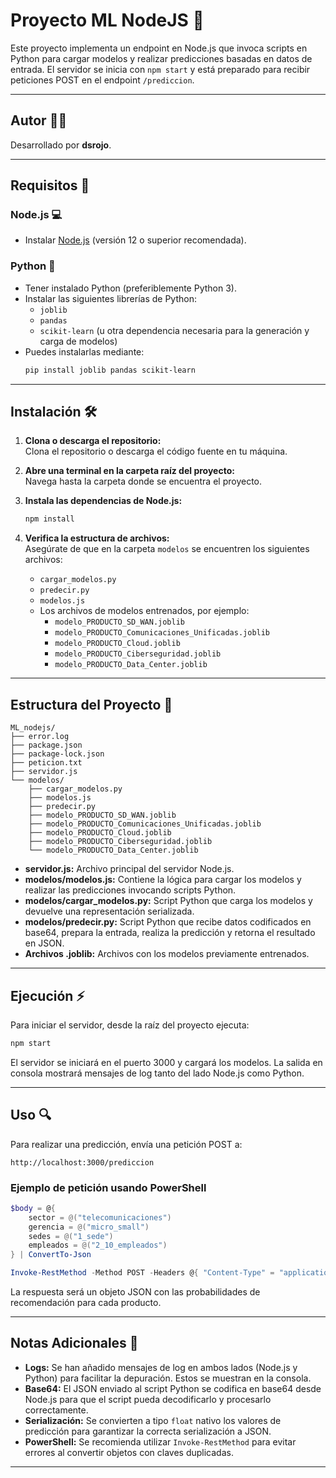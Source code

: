 # Proyecto ML NodeJS 🚀

Este proyecto implementa un endpoint en Node.js que invoca scripts en Python para cargar modelos y realizar predicciones basadas en datos de entrada. El servidor se inicia con `npm start` y está preparado para recibir peticiones POST en el endpoint `/prediccion`.

---

## Autor 🧑‍💻

Desarrollado por **dsrojo**.

---

## Requisitos 🔧

### Node.js 💻
- Instalar [Node.js](https://nodejs.org/) (versión 12 o superior recomendada).

### Python 🐍
- Tener instalado Python (preferiblemente Python 3).
- Instalar las siguientes librerías de Python:
  - `joblib`
  - `pandas`
  - `scikit-learn` (u otra dependencia necesaria para la generación y carga de modelos)
- Puedes instalarlas mediante:
  ```bash
  pip install joblib pandas scikit-learn
  ```

---

## Instalación 🛠️

1. **Clona o descarga el repositorio:**  
   Clona el repositorio o descarga el código fuente en tu máquina.

2. **Abre una terminal en la carpeta raíz del proyecto:**  
   Navega hasta la carpeta donde se encuentra el proyecto.

3. **Instala las dependencias de Node.js:**  
   ```bash
   npm install
   ```

4. **Verifica la estructura de archivos:**  
   Asegúrate de que en la carpeta `modelos` se encuentren los siguientes archivos:
   - `cargar_modelos.py`
   - `predecir.py`
   - `modelos.js`
   - Los archivos de modelos entrenados, por ejemplo:
     - `modelo_PRODUCTO_SD_WAN.joblib`
     - `modelo_PRODUCTO_Comunicaciones_Unificadas.joblib`
     - `modelo_PRODUCTO_Cloud.joblib`
     - `modelo_PRODUCTO_Ciberseguridad.joblib`
     - `modelo_PRODUCTO_Data_Center.joblib`

---

## Estructura del Proyecto 📁

```
ML_nodejs/
├── error.log
├── package.json
├── package-lock.json
├── peticion.txt
├── servidor.js
└── modelos/
    ├── cargar_modelos.py
    ├── modelos.js
    ├── predecir.py
    ├── modelo_PRODUCTO_SD_WAN.joblib
    ├── modelo_PRODUCTO_Comunicaciones_Unificadas.joblib
    ├── modelo_PRODUCTO_Cloud.joblib
    ├── modelo_PRODUCTO_Ciberseguridad.joblib
    └── modelo_PRODUCTO_Data_Center.joblib
```

- **servidor.js:** Archivo principal del servidor Node.js.  
- **modelos/modelos.js:** Contiene la lógica para cargar los modelos y realizar las predicciones invocando scripts Python.  
- **modelos/cargar_modelos.py:** Script Python que carga los modelos y devuelve una representación serializada.  
- **modelos/predecir.py:** Script Python que recibe datos codificados en base64, prepara la entrada, realiza la predicción y retorna el resultado en JSON.  
- **Archivos .joblib:** Archivos con los modelos previamente entrenados.

---

## Ejecución ⚡

Para iniciar el servidor, desde la raíz del proyecto ejecuta:
```bash
npm start
```

El servidor se iniciará en el puerto 3000 y cargará los modelos. La salida en consola mostrará mensajes de log tanto del lado Node.js como Python.

---

## Uso 🔍

Para realizar una predicción, envía una petición POST a:
```
http://localhost:3000/prediccion
```

### Ejemplo de petición usando PowerShell

```powershell
$body = @{
    sector = @("telecomunicaciones")
    gerencia = @("micro_small")
    sedes = @("1_sede")
    empleados = @("2_10_empleados")
} | ConvertTo-Json

Invoke-RestMethod -Method POST -Headers @{ "Content-Type" = "application/json" } -Body $body -Uri http://localhost:3000/prediccion
```

La respuesta será un objeto JSON con las probabilidades de recomendación para cada producto.

---

## Notas Adicionales 📝

- **Logs:** Se han añadido mensajes de log en ambos lados (Node.js y Python) para facilitar la depuración. Estos se muestran en la consola.
- **Base64:** El JSON enviado al script Python se codifica en base64 desde Node.js para que el script pueda decodificarlo y procesarlo correctamente.
- **Serialización:** Se convierten a tipo `float` nativo los valores de predicción para garantizar la correcta serialización a JSON.
- **PowerShell:** Se recomienda utilizar `Invoke-RestMethod` para evitar errores al convertir objetos con claves duplicadas.

---
